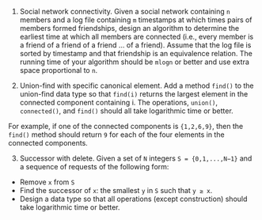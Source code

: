 1. Social network connectivity. Given a social network containing `n` members and a log file containing `m` timestamps at which times pairs of members formed friendships, design an algorithm to determine the earliest time at which all members are connected (i.e., every member is a friend of a friend of a friend ... of a friend). Assume that the log file is sorted by timestamp and that friendship is an equivalence relation. The running time of your algorithm should be `mlogn` or better and use extra space proportional to `n`.

2. Union-find with specific canonical element. Add a method `𝚏𝚒𝚗𝚍()` to the union-find data type so that `𝚏𝚒𝚗𝚍(𝚒)` returns the largest element in the connected component containing i. The operations, `𝚞𝚗𝚒𝚘𝚗()`, `𝚌𝚘𝚗𝚗𝚎𝚌𝚝𝚎𝚍()`, and `𝚏𝚒𝚗𝚍()` should all take logarithmic time or better.

  For example, if one of the connected components is `{1,2,6,9}`, then the `𝚏𝚒𝚗𝚍()` method should return `9` for each of the four elements in the connected components.

3. Successor with delete. Given a set of `N` integers `S = {0,1,...,N−1}` and a sequence of requests of the following form:

  - Remove `x` from `S`
  - Find the successor of `x`: the smallest `y` in `S` such that `y ≥ x`.
  - Design a data type so that all operations (except construction) should take logarithmic time or better.
